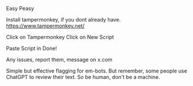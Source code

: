 Easy Peasy

Install tampermonkey, if you dont already have.
https://www.tampermonkey.net/

Click on Tampermonkey
Click on New Script

Paste Script in
Done!

Any issues, report them, message on x.com

Simple but effective flagging for em-bots.
But remember, some people use ChatGPT to review their text.
So be human, don't be a machine.
